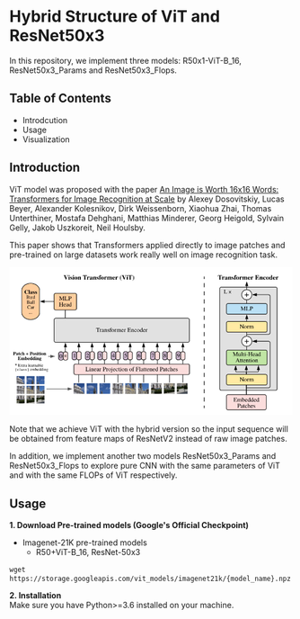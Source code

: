 Hybrid Structure of ViT and ResNet50x3
===========
In this repository, we implement three models: R50x1-ViT-B_16, ResNet50x3_Params and ResNet50x3_Flops.

Table of Contents
---------
* Introdcution
* Usage
* Visualization

Introduction
-------
ViT model was proposed with the paper [An Image is Worth 16x16 Words: Transformers for Image Recognition at Scale](https://arxiv.org/abs/2010.11929) by Alexey Dosovitskiy, Lucas Beyer, Alexander Kolesnikov, Dirk Weissenborn, Xiaohua Zhai, Thomas Unterthiner, Mostafa Dehghani, Matthias Minderer, Georg Heigold, Sylvain Gelly, Jakob Uszkoreit, Neil Houlsby.<br>

This paper shows that Transformers applied directly to image patches and pre-trained on large datasets work really well on image recognition task.

![](https://github.com/hanluyt/ViT_pytorch_assignment/raw/main/Image/figure1.png)

Note that we achieve ViT with the hybrid version so the input sequence will be obtained from feature maps of ResNetV2 instead of raw image patches.

In addition, we implement another two models ResNet50x3_Params and ResNet50x3_Flops to explore pure CNN with the same parameters of ViT and with the same FLOPs of ViT respectively.

Usage
-----
**1. Download Pre-trained models (Google's Official Checkpoint)**
* Imagenet-21K pre-trained models
  *  R50+ViT-B_16, ResNet-50x3
 ```
 wget https://storage.googleapis.com/vit_models/imagenet21k/{model_name}.npz
 ```
**2. Installation** <br>
Make sure you have Python>=3.6 installed on your machine.
